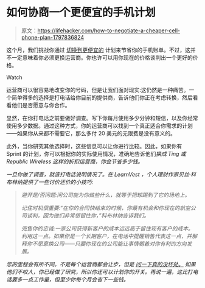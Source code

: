 # 如何协商一个更便宜的手机计划

> 原文：<https://lifehacker.com/how-to-negotiate-a-cheaper-cell-phone-plan-1797836824>

这个月，我们挑战你通过 [切换到更便宜的](https://lifehacker.com/august-s-money-challenge-find-a-cheaper-phone-plan-1797416233) 计划来节省你的手机账单。不过，这并不一定意味着你必须更换运营商。你也许可以用你现在的价格谈判出一个更好的价格。

Watch

运营商可以很容易地改变你的号码，但是让我们面对现实:这仍然是一种痛苦。一个简单得多的选择是打电话给你目前的提供商，告诉他们你正在考虑转换，然后看看他们是否愿意与你合作。

显然，在你打电话之前要做好调查。写下你每月使用多少分钟和短信，以及你经常使用多少数据。通过这种方式，你的运营商可以找到一个真正适合你需求的计划——如果你从来都不需要它，那么多付 20 美元的无限费是没有意义的。

此外，当你研究其他选择时，这些信息可以让你进行比较。因此，如果你有 Sprint 的计划，你可以根据你的实际使用情况，准确地告诉他们*换成 Ting 或 Republic Wireless 这样的折扣运营商，你会节省多少钱。*

*一旦你做了调查，就该打电话说明情况了。在 LearnVest ，个人理财作家贝丝·科布林纳提供了一些讨价还价的小技巧:*

> *避开是/否问题:问公司能为你做些什么，就等于把球踢到了它的场地上。*
> 
> *记住时机很重要:“在你的合同快结束的时候，你最有机会和你现在的航空公司谈判，因为他们非常想留住你，”科布林纳告诉我们。*
> 
> *兜售你的忠诚:一家公司获得新客户的成本远远高于留住现有客户的成本。利用这一点。如果你是一个长期客户，在电话中提醒销售代表这一点，并解释你不愿意换公司——只要你现在的公司能让事情朝着对你有利的方向发展。*

*您的里程会有所不同。不是每个运营商都会让步，但是 [问一下真的没坏处。](http://twocents.lifehacker.com/the-best-ways-to-convince-seven-different-internet-and-1758128678#_ga=2.42057831.370919872.1502744365-1600828938.1502744365) 如果他们不咬人，你已经做了研究，所以你还可以计划你的开关。再说一遍，这比打电话要多一点工作量，但至少你每个月会省下一些钱。*